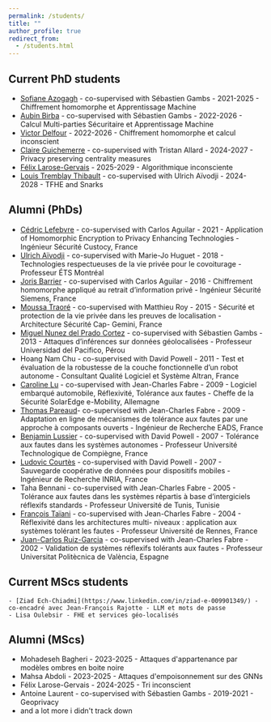 ```yaml
---
permalink: /students/
title: ""
author_profile: true
redirect_from: 
  - /students.html
---
```


## Current PhD students
  - [Sofiane Azogagh](https://sofianeazogagh.github.io) - co-supervised with Sébastien Gambs - 2021-2025 - Chiffrement homomorphe et Apprentissage Machine
  - [Aubin Birba](https://www.linkedin.com/in/aubin-birba-5b8059181/) - co-supervised with Sébastien Gambs - 2022-2026 - Calcul Multi-parties Sécuritaire et Apprentissage Machine
  - [Victor Delfour](https://www.linkedin.com/in/victor-delfour-8375901ba/) - 2022-2026 - Chiffrement homomorphe et calcul inconscient
  - [Claire Guichemerre](https://www.linkedin.com/in/claire-guichemerre-b6074324a/) - co-supervised with Tristan Allard - 2024-2027 - Privacy preserving centrality measures
  - [Félix Larose-Gervais](https://www.linkedin.com/in/félix-larose-gervais-a6a187144/) - 2025-2029 - Algorithmique inconsciente
  - [Louis Tremblay Thibault](https://www.linkedin.com/in/ltt/) - co-supervised with Ulrich Aïvodji - 2024-2028 - TFHE and Snarks

## Alumni (PhDs)

  - [Cédric Lefebvre](https://www.linkedin.com/in/cédric-lefebvre-b67059261/) - co-supervised with Carlos Aguilar - 2021 - Application of Homomorphic Encryption to Privacy Enhancing Technologies - Ingénieur Sécurité Custocy, France
  - [Ulrich Aïvodji](https://aivodji.github.io) - co-supervised with Marie-Jo Huguet - 2018 - Technologies respectueuses de la vie privée pour le covoiturage - Professeur ÉTS Montréal
  - [Joris Barrier](https://www.linkedin.com/in/dr-joris-barrier-8248ba159/) - co-supervised with Carlos Aguilar - 2016 - Chiffrement homomorphe appliqué au retrait d’information privé - Ingénieur Sécurité Siemens, France
  - [Moussa Traoré](https://www.linkedin.com/in/traoremoussa/) - co-supervised with Matthieu Roy - 2015 - Sécurité et protection de la vie privée dans les preuves de localisation - Architecture Sécurité Cap- Gemini, France
  - [Miguel Nunez del Prado Cortez](https://www.up.edu.pe/Paginas/perfil-docente.aspx?idd=000186597) - co-supervised with Sébastien Gambs - 2013 - Attaques d’inférences sur données géolocalisées - Professeur Universidad del Pacifico, Pérou
  - Hoang Nam Chu - co-supervised with David Powell - 2011 - Test et évaluation de la robustesse de la couche fonctionnelle d’un robot autonome - Consultant Qualité Logiciel et Système Altran, France
  - [Caroline Lu](https://www.linkedin.com/in/caroline-lu-7051498a/) - co-supervised with Jean-Charles Fabre - 2009 - Logiciel embarqué automobile, Réflexivité, Tolérance aux fautes - Cheffe de la Sécurité SolarEdge e-Mobility, Allemagne
  - [Thomas Pareaud](https://www.linkedin.com/in/thomas-pareaud-3951268/)- co-supervised with Jean-Charles Fabre - 2009 - Adaptation en ligne de mécanismes de tolérance aux fautes par une approche à composants ouverts - Ingénieur de Recherche EADS, France
  - [Benjamin Lussier](https://www.hds.utc.fr/~blussier) - co-supervised with David Powell - 2007 - Tolérance aux fautes dans les systèmes autonomes - Professeur Université Technologique de Compiègne, France
  - [Ludovic Courtès](http://people.bordeaux.inria.fr/lcourtes/) - co-supervised with David Powell - 2007 - Sauvegarde coopérative de données pour dispositifs mobiles - Ingénieur de Recherche INRIA, France
  - Taha Bennani - co-supervised with Jean-Charles Fabre - 2005 - Tolérance aux fautes dans les systèmes répartis à base d’intergiciels réflexifs standards - Professeur Université de Tunis, Tunisie
  - [François Taïani](https://ftaiani.ouvaton.org) - co-supervised with Jean-Charles Fabre - 2004 - Réflexivité dans les architectures multi- niveaux : application aux systèmes tolérant les fautes - Professeur Université de Rennes, France
  - [Juan-Carlos Ruiz-Garcia](http://www.upv.es/pls/oalu/sic_per.info_persona?PE=78mSD%2FYIsTjcqGHggsf0ONTIL%2Bpmbukm8EM9eMosdof0i7lVQyCjFXaFOtRc0p0zAyXOIfqvaKoqEy%2FaL%2Fe%2F6dh3BDCFeeGAv%2FtALmMVDV2WOWhfkW%2F7VA%3D%3D&P_IDIOMA=c&P_TIPOBUS=0&P_VISTA=) - co-supervised with Jean-Charles Fabre - 2002 - Validation de systèmes réflexifs tolérants aux fautes - Professeur Universitat Politècnica de València, Espagne

## Current MScs students

	- [Ziad Ech-Chiadmi](https://www.linkedin.com/in/ziad-e-009901349/) - co-encadré avec Jean-François Rajotte - LLM et mots de passe
	- Lisa Oulebsir - FHE et services géo-localisés

## Alumni (MScs)
  - Mohadeseh Bagheri - 2023-2025 - Attaques d'appartenance par modèles ombres en boite noire
  - Mahsa Abdoli - 2023-2025 - Attaques d'empoisonnement sur des GNNs
  - Félix Larose-Gervais - 2024-2025 - Tri inconscient
  - Antoine Laurent - co-supervised with Sébastien Gambs - 2019-2021 - Geoprivacy
  - and a lot more i didn't track down